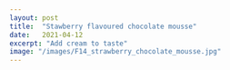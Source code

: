 ```yaml
---
layout: post
title:  "Stawberry flavoured chocolate mousse"
date:   2021-04-12
excerpt: "Add cream to taste"
image: "/images/F14_strawberry_chocolate_mousse.jpg"
---
```

